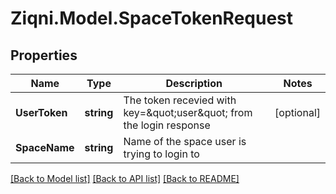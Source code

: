 
# Ziqni.Model.SpaceTokenRequest

## Properties

Name | Type | Description | Notes
------------ | ------------- | ------------- | -------------
**UserToken** | **string** | The token recevied with key&#x3D;\&quot;user\&quot; from the login response | [optional] 
**SpaceName** | **string** | Name of the space user is trying to login to | 

[[Back to Model list]](../README.md#documentation-for-models)
[[Back to API list]](../README.md#documentation-for-api-endpoints)
[[Back to README]](../README.md)


